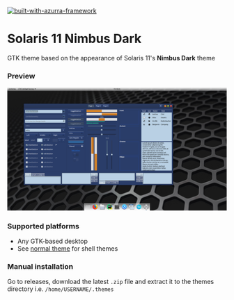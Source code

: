 [![built-with-azurra-framework](https://github.com/Elbullazul/Azurra_framework/raw/assets/azurra_framework_smaller.png)](https://github.com/Elbullazul/Azurra_framework)

# Solaris 11 Nimbus Dark
GTK theme based on the appearance of Solaris 11's **Nimbus Dark** theme

### Preview
![solaris-11-dark](https://github.com/B00merang-Project/gallery/raw/master/Solaris%2011%20Nimbus%20Dark.png)

### Supported platforms
- Any GTK-based desktop
- See [normal theme](https://github.com/B00merang-Project/Solaris-11) for shell themes

### Manual installation
Go to releases, download the latest `.zip` file and extract it to the themes directory i.e. `/home/USERNAME/.themes`
